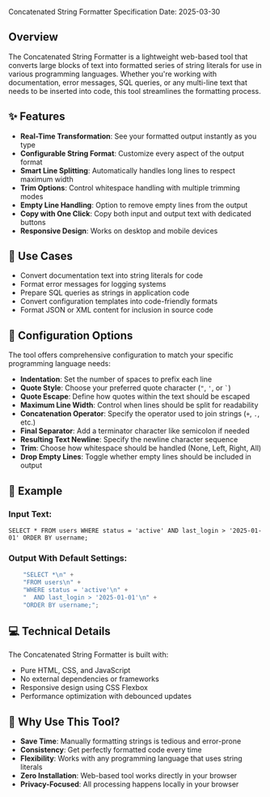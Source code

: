 Concatenated String Formatter Specification
Date: 2025-03-30


## Overview

The Concatenated String Formatter is a lightweight web-based tool that converts large blocks of text into formatted series of string literals for use in various programming languages. Whether you're working with documentation, error messages, SQL queries, or any multi-line text that needs to be inserted into code, this tool streamlines the formatting process.

## ✨ Features

- **Real-Time Transformation**: See your formatted output instantly as you type
- **Configurable String Format**: Customize every aspect of the output format
- **Smart Line Splitting**: Automatically handles long lines to respect maximum width
- **Trim Options**: Control whitespace handling with multiple trimming modes
- **Empty Line Handling**: Option to remove empty lines from the output
- **Copy with One Click**: Copy both input and output text with dedicated buttons
- **Responsive Design**: Works on desktop and mobile devices

## 🚀 Use Cases

- Convert documentation text into string literals for code
- Format error messages for logging systems
- Prepare SQL queries as strings in application code
- Convert configuration templates into code-friendly formats
- Format JSON or XML content for inclusion in source code

## 🔧 Configuration Options

The tool offers comprehensive configuration to match your specific programming language needs:

- **Indentation**: Set the number of spaces to prefix each line
- **Quote Style**: Choose your preferred quote character (`"`, `'`, or `` ` ``)
- **Quote Escape**: Define how quotes within the text should be escaped
- **Maximum Line Width**: Control when lines should be split for readability
- **Concatenation Operator**: Specify the operator used to join strings (`+`, `.`, etc.)
- **Final Separator**: Add a terminator character like semicolon if needed
- **Resulting Text Newline**: Specify the newline character sequence
- **Trim**: Choose how whitespace should be handled (None, Left, Right, All)
- **Drop Empty Lines**: Toggle whether empty lines should be included in output

## 📝 Example

### Input Text:

```
SELECT * FROM users WHERE status = 'active' AND last_login > '2025-01-01' ORDER BY username;
```

### Output With Default Settings:
```javascript
    "SELECT *\n" +
    "FROM users\n" +
    "WHERE status = 'active'\n" +
    "  AND last_login > '2025-01-01'\n" +
    "ORDER BY username;";
```

## 💻 Technical Details

The Concatenated String Formatter is built with:

- Pure HTML, CSS, and JavaScript
- No external dependencies or frameworks
- Responsive design using CSS Flexbox
- Performance optimization with debounced updates

## 🌟 Why Use This Tool?

- **Save Time**: Manually formatting strings is tedious and error-prone
- **Consistency**: Get perfectly formatted code every time
- **Flexibility**: Works with any programming language that uses string literals
- **Zero Installation**: Web-based tool works directly in your browser
- **Privacy-Focused**: All processing happens locally in your browser
